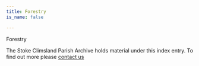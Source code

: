 ```yaml
---
title: Forestry
is_name: false

---
```


Forestry


The Stoke Climsland Parish Archive holds material under this index entry. To find out more please [contact us](/contact/)
